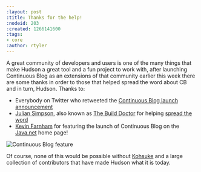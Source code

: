 ```yaml
---
:layout: post
:title: Thanks for the help!
:nodeid: 203
:created: 1266141600
:tags:
- core
:author: rtyler
---
```

A great community of developers and users is one of the many things that make Hudson a great tool and a fun project to work with, after launching Continuous Blog as an extensions of that community earlier this week there are some thanks in order to those that helped spread the word about CB and in turn, Hudson. Thanks to:


* Everybody on Twitter who retweeted the [Continuous Blog launch announcement](https://twitter.com/hudsonci/status/8796480478)
* [Julian Simpson](https://web.archive.org/web/20160422084828/http://www.juliansimpson.org/), also known as [The Build Doctor](https://www.build-doctor.com/) for helping [spread the word](https://www.build-doctor.com/2010/02/08/the-official-hudson-weblog/)
* [Kevin Farnham](https://twitter.com/kevin_farnham) for featuring the launch of Continuous Blog on the [Java.net](https://java.net) home page!

![Continuous Blog feature](/sites/default/files/javanetdouble.png)

Of course, none of this would be possible without <a id="aptureLink_4cUre2louM" href="https://twitter.com/kohsukekawa">Kohsuke</a> and a large collection of contributors that have made Hudson what it is today.
